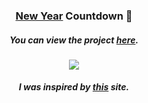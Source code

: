 <div align="center">

### [New Year](https://youtu.be/3Uo0JAUWijM?t=2 "Click me! 🎶") Countdown 🎄

##### You can view the project [here](https://isbendiyarovanezrin.github.io/NewYearCountdown "Click me! 🎇").

![](https://user-images.githubusercontent.com/86655646/172675371-5b702a86-fa40-478a-88e9-e25ded8c11cb.png)

##### I was inspired by [this](https://vanillawebprojects.com/projects/new-year-countdown) site.

</div>
